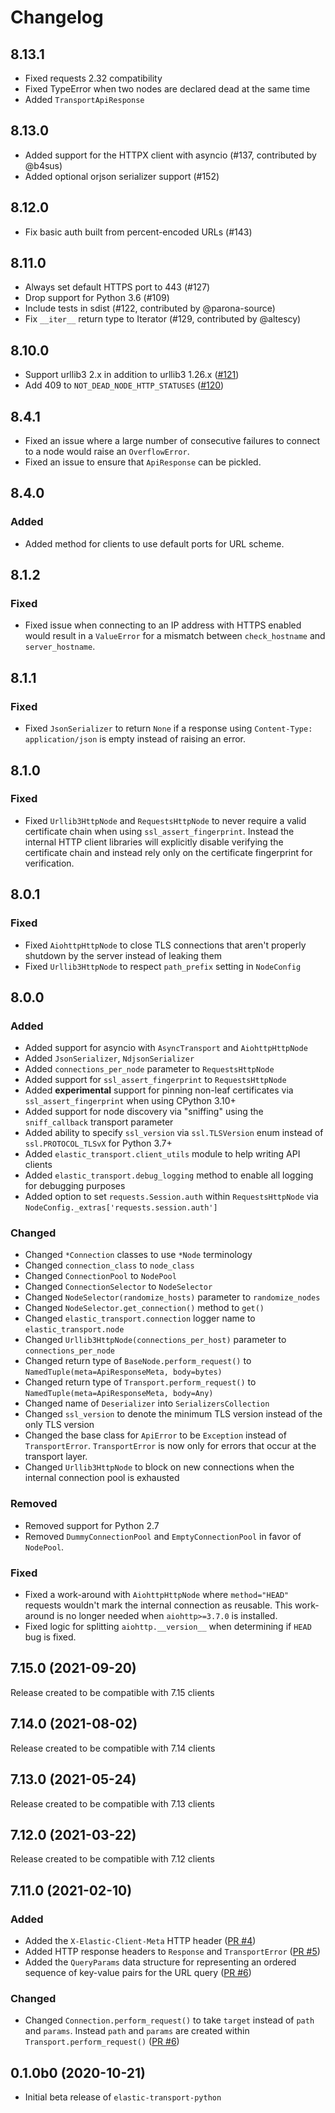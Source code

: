 # Changelog

## 8.13.1

- Fixed requests 2.32 compatibility
- Fixed TypeError when two nodes are declared dead at the same time
- Added `TransportApiResponse`

## 8.13.0

- Added support for the HTTPX client with asyncio (#137, contributed by @b4sus)
- Added optional orjson serializer support (#152)

## 8.12.0

- Fix basic auth built from percent-encoded URLs (#143)

## 8.11.0

- Always set default HTTPS port to 443 (#127)
- Drop support for Python 3.6 (#109)
- Include tests in sdist (#122, contributed by @parona-source)
- Fix `__iter__` return type to Iterator (#129, contributed by @altescy)

## 8.10.0

- Support urllib3 2.x in addition to urllib3 1.26.x ([#121](https://github.com/elastic/elastic-transport-python/pull/121))
- Add 409 to `NOT_DEAD_NODE_HTTP_STATUSES` ([#120](https://github.com/elastic/elastic-transport-python/pull/120))

## 8.4.1

- Fixed an issue where a large number of consecutive failures to connect to a node would raise an `OverflowError`.
- Fixed an issue to ensure that `ApiResponse` can be pickled.

## 8.4.0

### Added

- Added method for clients to use default ports for URL scheme.

## 8.1.2

### Fixed

- Fixed issue when connecting to an IP address with HTTPS enabled would result in a `ValueError` for a mismatch between `check_hostname` and `server_hostname`.

## 8.1.1

### Fixed

- Fixed `JsonSerializer` to return `None` if a response using `Content-Type: application/json` is empty instead of raising an error.

## 8.1.0

### Fixed

- Fixed `Urllib3HttpNode` and `RequestsHttpNode` to never require a valid certificate chain when using `ssl_assert_fingerprint`. Instead the internal HTTP client libraries will explicitly disable verifying the certificate chain and instead rely only on the certificate fingerprint for verification.

## 8.0.1

### Fixed

- Fixed `AiohttpHttpNode` to close TLS connections that aren't properly shutdown by the server instead of leaking them
- Fixed `Urllib3HttpNode` to respect `path_prefix` setting in `NodeConfig`

## 8.0.0

### Added

- Added support for asyncio with `AsyncTransport` and `AiohttpHttpNode`
- Added `JsonSerializer`, `NdjsonSerializer`
- Added `connections_per_node` parameter to `RequestsHttpNode`
- Added support for `ssl_assert_fingerprint` to `RequestsHttpNode`
- Added **experimental** support for pinning non-leaf certificates
  via `ssl_assert_fingerprint` when using CPython 3.10+
- Added support for node discovery via "sniffing" using the
  `sniff_callback` transport parameter
- Added ability to specify `ssl_version` via `ssl.TLSVersion` enum
  instead of `ssl.PROTOCOL_TLSvX` for Python 3.7+
- Added `elastic_transport.client_utils` module to help writing API clients
- Added `elastic_transport.debug_logging` method to enable all logging for debugging purposes
- Added option to set `requests.Session.auth` within `RequestsHttpNode` via `NodeConfig._extras['requests.session.auth']`

### Changed

- Changed `*Connection` classes to use `*Node` terminology
- Changed `connection_class` to `node_class`
- Changed `ConnectionPool` to `NodePool`
- Changed `ConnectionSelector` to `NodeSelector`
- Changed `NodeSelector(randomize_hosts)` parameter to `randomize_nodes`
- Changed `NodeSelector.get_connection()` method to `get()`
- Changed `elastic_transport.connection` logger name to `elastic_transport.node`
- Changed `Urllib3HttpNode(connections_per_host)` parameter to `connections_per_node`
- Changed return type of `BaseNode.perform_request()` to `NamedTuple(meta=ApiResponseMeta, body=bytes)`
- Changed return type of `Transport.perform_request()` to `NamedTuple(meta=ApiResponseMeta, body=Any)`
- Changed name of `Deserializer` into `SerializersCollection`
- Changed `ssl_version` to denote the minimum TLS version instead of the only TLS version
- Changed the base class for `ApiError` to be `Exception` instead of `TransportError`.
  `TransportError` is now only for errors that occur at the transport layer.
- Changed `Urllib3HttpNode` to block on new connections when the internal connection pool is exhausted

### Removed

- Removed support for Python 2.7
- Removed `DummyConnectionPool` and `EmptyConnectionPool` in favor of `NodePool`.

### Fixed

- Fixed a work-around with `AiohttpHttpNode` where `method="HEAD"` requests wouldn't mark the internal connection as reusable. This work-around is no longer needed when `aiohttp>=3.7.0` is installed.
- Fixed logic for splitting `aiohttp.__version__` when determining if `HEAD` bug is fixed.

## 7.15.0 (2021-09-20)

Release created to be compatible with 7.15 clients

## 7.14.0 (2021-08-02)

Release created to be compatible with 7.14 clients

## 7.13.0 (2021-05-24)

Release created to be compatible with 7.13 clients

## 7.12.0 (2021-03-22)

Release created to be compatible with 7.12 clients

## 7.11.0 (2021-02-10)

### Added

- Added the `X-Elastic-Client-Meta` HTTP header ([PR #4](https://github.com/elastic/elastic-transport-python/pull/4))
- Added HTTP response headers to `Response` and `TransportError`
  ([PR #5](https://github.com/elastic/elastic-transport-python/pull/5))
- Added the `QueryParams` data structure for representing
  an ordered sequence of key-value pairs for the URL query
  ([PR #6](https://github.com/elastic/elastic-transport-python/pull/6))

### Changed

- Changed `Connection.perform_request()` to take `target` instead of
  `path` and `params`. Instead `path` and `params` are created within
  `Transport.perform_request()` ([PR #6](https://github.com/elastic/elastic-transport-python/pull/6))

## 0.1.0b0 (2020-10-21)

- Initial beta release of `elastic-transport-python`
